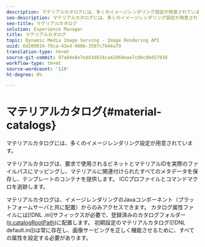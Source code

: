 ```yaml
---
description: マテリアルカタログには、多くのイメージレンダリング設定が用意されています。
seo-description: マテリアルカタログには、多くのイメージレンダリング設定が用意されています。
seo-title: マテリアルカタログ
solution: Experience Manager
title: マテリアルカタログ
topic: Dynamic Media Image Serving - Image Rendering API
uuid: 6d209019-f9ca-43e4-900b-3597c7044a79
translation-type: tm+mt
source-git-commit: 97a84e8e7edd3d834ca42069eae7c09c00d57938
workflow-type: tm+mt
source-wordcount: '119'
ht-degree: 0%

---
```



# マテリアルカタログ{#material-catalogs}

マテリアルカタログには、多くのイメージレンダリング設定が用意されています。

マテリアルカタログは、要求で使用されるビネットとマテリアルIDを実際のファイルパスにマッピングし、マテリアルに関連付けられたすべてのメタデータを保存し、テンプレートのコンテナを提供します。 ICCプロファイルとコマンドマクロを追跡します。

マテリアルカタログは、イメージレンダリングのJavaコンポーネント（プラットフォームサーバと共に配置）からのみアクセスできます。 カタログ属性ファイルには[!DNL .ini]サフィックスが必要で、登録済みのカタログフォルダー([ir.catalogRootPath](../../../../../../ir-api/server-admin/image-rendering-api-ref/c-ir-server-administration/c-ir-configuration-settings-reference/c-ir-catalog-folder.md#concept-1c1d308112054bb99e3895c3fb8ca5f7))に配置します。 初期設定のマテリアルカタログ([!DNL default.ini])は常に存在し、画像サービングを正しく機能させるために、すべての属性を設定する必要があります。
